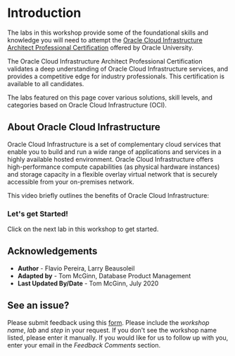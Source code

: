 
# Introduction

The labs in this workshop provide some of the foundational skills and knowledge you will need to attempt the [Oracle Cloud Infrastructure Architect Professional Certification](https://www.oracle.com/cloud/iaas/training/architect-professional.html) offered by Oracle University.

The Oracle Cloud Infrastructure Architect Professional Certification validates a deep understanding of Oracle Cloud Infrastructure services, and provides a competitive edge for industry professionals. This certification is available to all candidates.

The labs featured on this page cover various solutions, skill levels, and categories based on Oracle Cloud Infrastructure (OCI).

## About Oracle Cloud Infrastructure

Oracle Cloud Infrastructure is a set of complementary cloud services that enable you to build and run a wide range of applications and services in a highly available hosted environment. Oracle Cloud Infrastructure offers high-performance compute capabilities (as physical hardware instances) and storage capacity in a flexible overlay virtual network that is securely accessible from your on-premises network.

This video briefly outlines the benefits of Oracle Cloud Infrastructure:

[](youtube:-OBrKIlSt_Q)

### Let's get Started!

Click on the next lab in this workshop to get started.

## Acknowledgements

- **Author** - Flavio Pereira, Larry Beausoleil
- **Adapted by** -  Tom McGinn, Database Product Management
- **Last Updated By/Date** - Tom McGinn, July 2020

## See an issue?
Please submit feedback using this [form](https://apexapps.oracle.com/pls/apex/f?p=133:1:::::P1_FEEDBACK:1). Please include the *workshop name*, *lab* and *step* in your request.  If you don't see the workshop name listed, please enter it manually. If you would like for us to follow up with you, enter your email in the *Feedback Comments* section.
